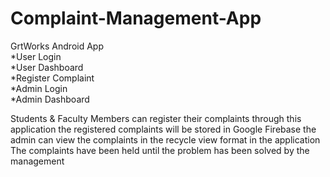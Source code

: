 # Complaint-Management-App
GrtWorks Android App     
*User Login      
*User Dashboard       
*Register Complaint      
*Admin Login       
*Admin Dashboard 

Students &amp; Faculty Members can register their complaints through this application the registered complaints will be stored in Google Firebase the admin can view the complaints in the recycle view format in the application The complaints have been held until the problem has been solved by the management
